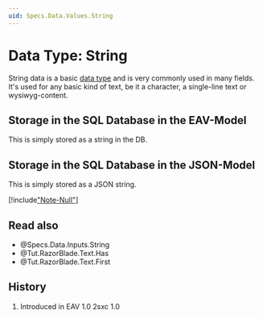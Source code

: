 ```yaml
---
uid: Specs.Data.Values.String
---
```

# Data Type: String

String data is a basic [data type](xref:Specs.Data.Values.Overview) and is very commonly used in many fields. It's used for any basic kind of text, be it a character, a single-line text or wysiwyg-content. 

## Storage in the SQL Database in the EAV-Model
This is simply stored as a string in the DB.

## Storage in the SQL Database in the JSON-Model
This is simply stored as a JSON string.

[!include["Note-Null"](./notes-null.md)]

## Read also

* @Specs.Data.Inputs.String
* @Tut.RazorBlade.Text.Has
* @Tut.RazorBlade.Text.First

## History
1. Introduced in EAV 1.0 2sxc 1.0
